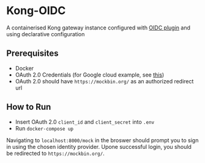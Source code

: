 # Kong-OIDC
A containerised Kong gateway instance configured with [OIDC plugin](https://github.com/nokia/kong-oidc) and using declarative configuration

## Prerequisites 
 - Docker 
 - OAuth 2.0 Credentials (for Google cloud example, see [this](https://developers.google.com/identity/openid-connect/openid-connect))
 - OAuth 2.0 should have `https://mockbin.org/` as an authorized redirect url
 
 ## How to Run 
  - Insert OAuth 2.0 `client_id` and `client_secret` into `.env` 
  - Run `docker-compose up` 
 
Navigating to `localhost:8000/mock` in the broswer should prompt you to sign in using the chosen identity provider. Upone successful login, you should be redirected to `https://mockbin.org/`.
